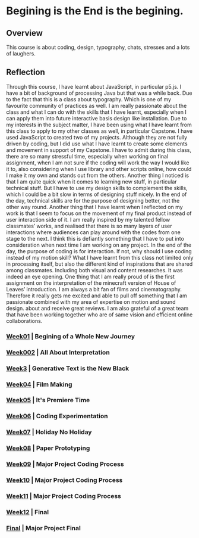 # Begining is the End is the begining. 
## Overview 

This course is about coding, design, typography, chats, stresses and a lots of laughers. 

## Reflection

Through this course, I have learnt about JavaScript, in particular p5.js. I have a bit of background of processing Java but that was a while back. Due to the fact that this is a class about typography. Which is one of my favourite community of practices as well. I am really passionate about the class and what I can do with the skills that I have learnt, especially when I can apply them into future interactive basis design like installation. Due to my interests in the subject matter, I have been using what I have learnt from this class to apply to my other classes as well, in particular Capstone. I have used JavaScript to created two of my projects. Although they are not fully driven by coding, but I did use what I have learnt to create some elements and movement in support of my Capstone. I have to admit during this class, there are so many stressful time, especially when working on final assignment, when I am not sure if the coding will work the way I would like it to, also considering when I use library and other scripts online, how could I make it my own and stands out from the others. Another thing I noticed is that I am quite quick when it comes to learning new stuff, in particular technical stuff. But I have to use my design skills to complement the skills, which I could be a bit slow in terms of designing stuff nicely. In the end of the day, technical skills are for the purpose of designing better, not the other way round. Another thing that I have learnt when I reflected on my work is that I seem to focus on the movement of my final product instead of user interaction side of it. I am really inspired by my talented fellow classmates’ works, and realised that there is so many layers of user interactions where audiences can play around with the codes from one stage to the next. I think this is defiantly something that I have to put into consideration when next time I am working on any project. In the end of the day, the purpose of coding is for interaction. If not, why should I use coding instead of my motion skill? What I have learnt from this class not limited only in processing itself, but also the different kind of inspirations that are shared among classmates. Including both visual and content researches. It was indeed an eye opening. One thing that I am really proud of is the first assignment on the interpretation of the minecraft version of House of Leaves’ introduction. I am always a bit fan of films and cinematography. Therefore it really gets me excited and able to pull off something that I am passionate combined with my area of expertise on motion and sound design. about and receive great reviews. I am also grateful of a great team that have been working together who are of same vision and efficient online collaborations.

### [Week01](https://github.com/WWsiyang/CODEWORD/tree/master/SKO/Week_01) | Begining of a Whole New Journey

### [Week002](https://github.com/WWsiyang/CODEWORD/tree/master/SKO/Week_02) | All About Interpretation

### [Week3](https://github.com/WWsiyang/CODEWORD/tree/master/SKO/Week_03) | Generative Text is the New Black

### [Week04](https://github.com/WWsiyang/CODEWORD/tree/master/SKO/Week_04) | Film Making

### [Week05](https://github.com/WWsiyang/CODEWORD/tree/master/SKO/Week_05) | It's Premiere Time

### [Week06](https://github.com/WWsiyang/CODEWORD/tree/master/SKO/Week_06) | Coding Experimentation

### [Week07](https://github.com/WWsiyang/CODEWORD/tree/master/SKO/Week_07) | Holiday No Holiday

### [Week08](https://github.com/WWsiyang/CODEWORD/tree/master/SKO/Week_08) | Paper Prototyping

### [Week09](https://github.com/WWsiyang/CODEWORD/tree/master/SKO/Week_09) | Major Project Coding Process

### [Week10](https://github.com/WWsiyang/CODEWORD/tree/master/SKO/Week_10) | Major Project Coding Process

### [Week11](https://github.com/WWsiyang/CODEWORD/tree/master/SKO/Week_11) | Major Project Coding Process

### [Week12](https://github.com/WWsiyang/CODEWORD/tree/master/SKO/Week_12) | Final

### [Final](https://wwsiyang.github.io/CODEWORD/SKO/Final_Assignment/Textparticle_151020_rain_1/) | Major Project Final

